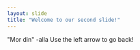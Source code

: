 ```yaml
---
layout: slide
title: "Welcome to our second slide!"
---
```

"Mor din" -alla
Use the left arrow to go back!